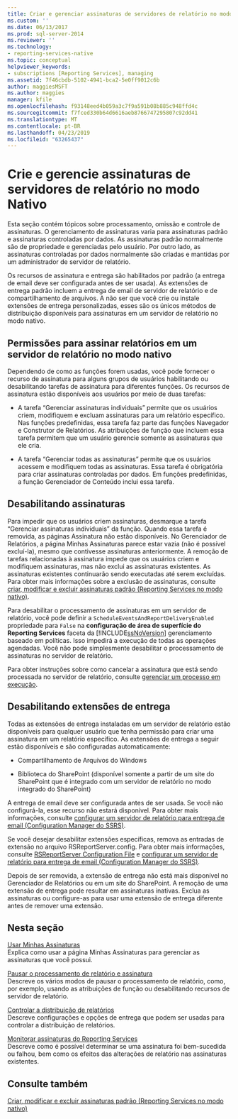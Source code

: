 ```yaml
---
title: Criar e gerenciar assinaturas de servidores de relatório no modo Nativo | Microsoft Docs
ms.custom: ''
ms.date: 06/13/2017
ms.prod: sql-server-2014
ms.reviewer: ''
ms.technology:
- reporting-services-native
ms.topic: conceptual
helpviewer_keywords:
- subscriptions [Reporting Services], managing
ms.assetid: 7f46cbdb-5102-4941-bca2-5e0ff9012c6b
author: maggiesMSFT
ms.author: maggies
manager: kfile
ms.openlocfilehash: f93148eed4b059a3c7f9a591b08b885c948ffd4c
ms.sourcegitcommit: f7fced330b64d6616aeb8766747295807c92dd41
ms.translationtype: MT
ms.contentlocale: pt-BR
ms.lasthandoff: 04/23/2019
ms.locfileid: "63265437"
---
```

# <a name="create-and-manage-subscriptions-for-native-mode-report-servers"></a>Crie e gerencie assinaturas de servidores de relatório no modo Nativo
  Esta seção contém tópicos sobre processamento, omissão e controle de assinaturas. O gerenciamento de assinaturas varia para assinaturas padrão e assinaturas controladas por dados. As assinaturas padrão normalmente são de propriedade e gerenciadas pelo usuário. Por outro lado, as assinaturas controladas por dados normalmente são criadas e mantidas por um administrador de servidor de relatório.  
  
 Os recursos de assinatura e entrega são habilitados por padrão (a entrega de email deve ser configurada antes de ser usada). As extensões de entrega padrão incluem a entrega de email de servidor de relatório e de compartilhamento de arquivos. A não ser que você crie ou instale extensões de entrega personalizadas, esses são os únicos métodos de distribuição disponíveis para assinaturas em um servidor de relatório no modo nativo.  
  
## <a name="permissions-for-subscribing-to-reports-on-a-native-mode-report-server"></a>Permissões para assinar relatórios em um servidor de relatório no modo nativo  
 Dependendo de como as funções forem usadas, você pode fornecer o recurso de assinatura para alguns grupos de usuários habilitando ou desabilitando tarefas de assinatura para diferentes funções. Os recursos de assinatura estão disponíveis aos usuários por meio de duas tarefas:  
  
-   A tarefa “Gerenciar assinaturas individuais” permite que os usuários criem, modifiquem e excluam assinaturas para um relatório específico. Nas funções predefinidas, essa tarefa faz parte das funções Navegador e Construtor de Relatórios. As atribuições de função que incluem essa tarefa permitem que um usuário gerencie somente as assinaturas que ele cria.  
  
-   A tarefa “Gerenciar todas as assinaturas” permite que os usuários acessem e modifiquem todas as assinaturas. Essa tarefa é obrigatória para criar assinaturas controladas por dados. Em funções predefinidas, a função Gerenciador de Conteúdo inclui essa tarefa.  
  
## <a name="disabling-subscriptions"></a>Desabilitando assinaturas  
 Para impedir que os usuários criem assinaturas, desmarque a tarefa “Gerenciar assinaturas individuais” da função. Quando essa tarefa é removida, as páginas Assinatura não estão disponíveis. No Gerenciador de Relatórios, a página Minhas Assinaturas parece estar vazia (não é possível excluí-la), mesmo que contivesse assinaturas anteriormente. A remoção de tarefas relacionadas à assinatura impede que os usuários criem e modifiquem assinaturas, mas não exclui as assinaturas existentes. As assinaturas existentes continuarão sendo executadas até serem excluídas. Para obter mais informações sobre a exclusão de assinaturas, consulte [criar, modificar e excluir assinaturas padrão &#40;Reporting Services no modo nativo&#41;](subscriptions/create-and-manage-subscriptions-for-native-mode-report-servers.md).  
  
 Para desabilitar o processamento de assinaturas em um servidor de relatório, você pode definir a `ScheduleEventsAndReportDeliveryEnabled` propriedade para `False` na **configuração de área de superfície do Reporting Services** faceta da [!INCLUDE[ssNoVersion](../includes/ssnoversion-md.md)] gerenciamento baseado em políticas. Isso impedirá a execução de todas as operações agendadas. Você não pode simplesmente desabilitar o processamento de assinaturas no servidor de relatório.  
  
 Para obter instruções sobre como cancelar a assinatura que está sendo processada no servidor de relatório, consulte [gerenciar um processo em execução](subscriptions/manage-a-running-process.md).  
  
## <a name="disabling-delivery-extensions"></a>Desabilitando extensões de entrega  
 Todas as extensões de entrega instaladas em um servidor de relatório estão disponíveis para qualquer usuário que tenha permissão para criar uma assinatura em um relatório específico. As extensões de entrega a seguir estão disponíveis e são configuradas automaticamente:  
  
-   Compartilhamento de Arquivos do Windows  
  
-   Biblioteca do SharePoint (disponível somente a partir de um site do SharePoint que é integrado com um servidor de relatório no modo integrado do SharePoint)  
  
 A entrega de email deve ser configurada antes de ser usada. Se você não configurá-la, esse recurso não estará disponível. Para obter mais informações, consulte [configurar um servidor de relatório para entrega de email &#40;Configuration Manager do SSRS&#41;](../../2014/sql-server/install/configure-a-report-server-for-e-mail-delivery-ssrs-configuration-manager.md).  
  
 Se você desejar desabilitar extensões específicas, remova as entradas de extensão no arquivo RSReportServer.config. Para obter mais informações, consulte [RSReportServer Configuration File](report-server/rsreportserver-config-configuration-file.md) e [configurar um servidor de relatório para entrega de email &#40;Configuration Manager do SSRS&#41;](../../2014/sql-server/install/configure-a-report-server-for-e-mail-delivery-ssrs-configuration-manager.md).  
  
 Depois de ser removida, a extensão de entrega não está mais disponível no Gerenciador de Relatórios ou em um site do SharePoint. A remoção de uma extensão de entrega pode resultar em assinaturas inativas. Exclua as assinaturas ou configure-as para usar uma extensão de entrega diferente antes de remover uma extensão.  
  
## <a name="in-this-section"></a>Nesta seção  
 [Usar Minhas Assinaturas](subscriptions/use-my-subscriptions-native-mode-report-server.md)  
 Explica como usar a página Minhas Assinaturas para gerenciar as assinaturas que você possui.  
  
 [Pausar o processamento de relatório e assinatura](subscriptions/disable-or-pause-report-and-subscription-processing.md)  
 Descreve os vários modos de pausar o processamento de relatório, como, por exemplo, usando as atribuições de função ou desabilitando recursos de servidor de relatório.  
  
 [Controlar a distribuição de relatórios](../../2014/reporting-services/control-report-distribution.md)  
 Descreve configurações e opções de entrega que podem ser usadas para controlar a distribuição de relatórios.  
  
 [Monitorar assinaturas do Reporting Services](subscriptions/monitor-reporting-services-subscriptions.md)  
 Descreve como é possível determinar se uma assinatura foi bem-sucedida ou falhou, bem como os efeitos das alterações de relatório nas assinaturas existentes.  
  
## <a name="see-also"></a>Consulte também  
 [Criar, modificar e excluir assinaturas padrão &#40;Reporting Services no modo nativo&#41;](subscriptions/create-and-manage-subscriptions-for-native-mode-report-servers.md)  
  
  
